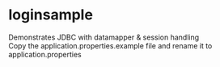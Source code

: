# loginsample
Demonstrates JDBC with datamapper &amp; session handling <br>
Copy the application.properties.example file and rename it to application.properties

